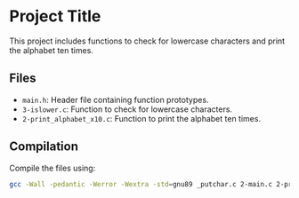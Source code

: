 # Project Title

This project includes functions to check for lowercase characters and print the alphabet ten times.

## Files
- `main.h`: Header file containing function prototypes.
- `3-islower.c`: Function to check for lowercase characters.
- `2-print_alphabet_x10.c`: Function to print the alphabet ten times.

## Compilation
Compile the files using:
```sh
gcc -Wall -pedantic -Werror -Wextra -std=gnu89 _putchar.c 2-main.c 2-print_alphabet_x10.c -o 2-alphabet_x10
